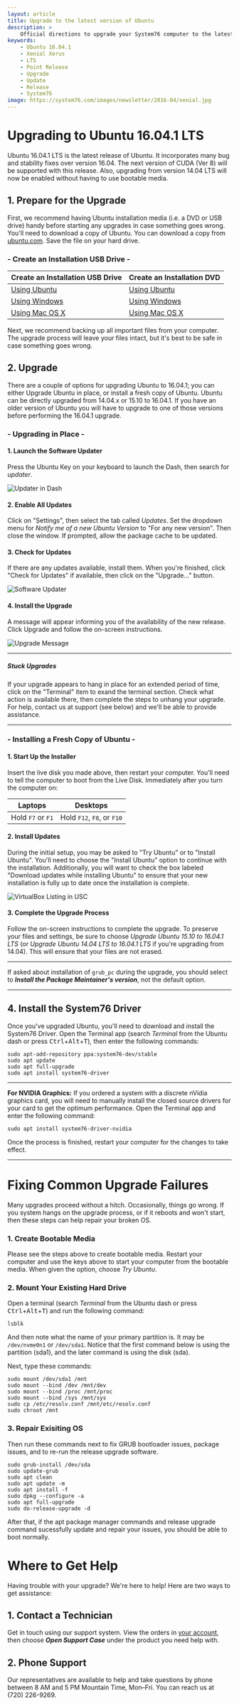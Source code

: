 ```yaml
---
layout: article
title: Upgrade to the latest version of Ubuntu
description: >
    Official directions to upgrade your System76 computer to the latest version of Ubuntu.
keywords:
    - Ubuntu 16.04.1
    - Xenial Xerus
    - LTS
    - Point Release
    - Upgrade
    - Update
    - Release
    - System76
image: https://system76.com/images/newsletter/2016-04/xenial.jpg
---
```


# Upgrading to Ubuntu 16.04.1 LTS

Ubuntu 16.04.1 LTS is the latest release of Ubuntu. It incorporates many bug and stability fixes over version 16.04.  The next version of CUDA (Ver 8) will be supported with this release.  Also, upgrading from version 14.04 LTS will now be enabled without having to use bootable media.

## 1. Prepare for the Upgrade

First, we recommend having Ubuntu installation media (i.e. a DVD or USB drive) handy before starting any upgrades in case something goes wrong. You'll need to download a copy of Ubuntu. You can download a copy from [ubuntu.com](http://www.ubuntu.com/download/desktop). Save the file on your hard drive.

### - Create an Installation USB Drive -

Create an Installation USB Drive  | Create an Installation DVD
--------------------------------- | ---------------------------
[Using Ubuntu](http://www.ubuntu.com/download/desktop/create-a-usb-stick-on-ubuntu) | [Using Ubuntu](http://www.ubuntu.com/download/desktop/burn-a-dvd-on-ubuntu)
[Using Windows](http://www.ubuntu.com/download/desktop/create-a-usb-stick-on-windows) | [Using Windows](http://www.ubuntu.com/download/desktop/burn-a-dvd-on-windows)
[Using Mac OS X](http://www.ubuntu.com/download/desktop/create-a-usb-stick-on-mac-osx) | [Using Mac OS X](http://www.ubuntu.com/download/desktop/burn-a-dvd-on-mac-osx)

Next, we recommend backing up all important files from your computer. The upgrade process will leave your files intact, but it's best to be safe in case something goes wrong.

## 2. Upgrade

There are a couple of options for upgrading Ubuntu to 16.04.1; you can either Upgrade Ubuntu in place, or install a fresh copy of Ubuntu.  Ubuntu can be directly upgraded from 14.04.x or 15.10 to 16.04.1.  If you have an older version of Ubuntu you will have to upgrade to one of those versions before performing the 16.04.1 upgrade.

### - Upgrading in Place -

#### 1. Launch the Software Updater

Press the Ubuntu Key on your keyboard to launch the Dash, then search for *updater*. 

![Updater in Dash](/images/upgrade/Step-1.jpg)

#### 2. Enable All Updates

Click on "Settings", then select the tab called *Updates*. Set the dropdown menu for *Notify me of a new Ubuntu Version* to "For any new version". Then close the window. If prompted, allow the package cache to be updated.

#### 3. Check for Updates

If there are any updates available, install them. When you're finished, click "Check for Updates" if available, then click on the "Upgrade..." button.

![Software Updater](/images/upgrade/Step-2.jpg)

#### 4. Install the Upgrade

A message will appear informing you of the availability of the new release. Click Upgrade and follow the on-screen instructions.

![Upgrade Message](/images/upgrade/Step-3.jpg)


---

##### Stuck Upgrades

If your upgrade appears to hang in place for an extended period of time, click on the "Terminal" item to exand the terminal section. Check what action is available there, then complete the steps to unhang your upgrade. For help, contact us at support (see below) and we'll be able to provide assistance.

---


### - Installing a Fresh Copy of Ubuntu -

#### 1. Start Up the Installer

Insert the live disk you made above, then restart your computer. You'll need to tell the computer to boot from the Live Disk. Immediately after you turn the computer on: 

Laptops                             | Desktops
----------------------------------- | ------------------------------------
Hold <kbd>F7</kbd> or <kbd>F1</kbd> | Hold <kbd>F12</kbd>, <kbd>F8</kbd>, or <kbd>F10</kbd>

#### 2. Install Updates

During the initial setup, you may be asked to "Try Ubuntu" or to "Install Ubuntu". You'll need to choose the "Install Ubuntu" option to continue with the installation. Additionally, you will want to check the box labeled "Download updates while installing Ubuntu" to ensure that your new installation is fully up to date once the installation is complete.

![VirtualBox Listing in USC](/images/restore/updates.png)


#### 3. Complete the Upgrade Process

Follow the on-screen instructions to complete the upgrade. To preserve your files and settings, be sure to choose *Upgrade Ubuntu 15.10 to 16.04.1 LTS* (or *Upgrade Ubuntu 14.04 LTS to 16.04.1 LTS* if you're upgrading from 14.04). This will ensure that your files are not erased.

---

If asked about installation of `grub_pc` during the upgrade, you should select to **_Install the Package Maintainer's version_**, not the default option.

---

## 4. Install the System76 Driver

Once you've upgraded Ubuntu, you'll need to download and install the System76 Driver. Open the Terminal app (search _Terminal_ from the Ubuntu dash or press <kbd>Ctrl</kbd>+<kbd>Alt</kbd>+<kbd>T</kbd>), then enter the following commands:

    sudo apt-add-repository ppa:system76-dev/stable
    sudo apt update
    sudo apt full-upgrade
    sudo apt install system76-driver

---

**For NVIDIA Graphics:** If you ordered a system with a discrete nVidia graphics card, you will need to manually install the closed source drivers for your card to get the optimum performance. Open the Terminal app and enter the following command:

    sudo apt install system76-driver-nvidia

Once the process is finished, restart your computer for the changes to take effect.

---

# Fixing Common Upgrade Failures

Many upgrades proceed without a hitch.  Occasionally, things go wrong.  If you system hangs on the upgrade process, or if it reboots and won't start, then these steps can help repair your broken OS.

### 1. Create Bootable Media

Please see the steps above to create bootable media.  Restart your computer and use the keys above to start your computer from the bootable media.  When given the option, choose _Try Ubuntu_.

### 2. Mount Your Existing Hard Drive

Open a terminal  (search _Terminal_ from the Ubuntu dash or press <kbd>Ctrl</kbd>+<kbd>Alt</kbd>+<kbd>T</kbd>) and run the following command:

`lsblk`

And then note what the name of your primary partition is.  It may be `/dev/nvme0n1` or `/dev/sda1`.  Notice that the first command below is using the partition (sda1), and the later command is using the disk (sda).

Next, type these commands:

```
sudo mount /dev/sda1 /mnt
sudo mount --bind /dev /mnt/dev
sudo mount --bind /proc /mnt/proc
sudo mount --bind /sys /mnt/sys
sudo cp /etc/resolv.conf /mnt/etc/resolv.conf
sudo chroot /mnt
```

### 3. Repair Exisiting OS

Then run these commands next to fix GRUB bootloader issues, package issues, and to re-run the release upgrade software.

```
sudo grub-install /dev/sda
sudo update-grub
sudo apt clean
sudo apt update -m
sudo apt install -f
sudo dpkg --configure -a
sudo apt full-upgrade
sudo do-release-upgrade -d
```

After that, if the apt package manager commands and release upgrade command sucessfully update and repair your issues, you should be able to boot normally.

# Where to Get Help

Having trouble with your upgrade? We're here to help! Here are two ways to get assistance:

## 1. Contact a Technician

Get in touch using our support system. View the orders in [your account](https://system76.com/my-account/orders), then choose **_Open Support Case_** under the product you need help with.

## 2. Phone Support

Our representatives are available to help and take questions by phone between 8 AM and 5 PM Mountain Time, Mon–Fri. You can reach us at (720) 226-9269.
